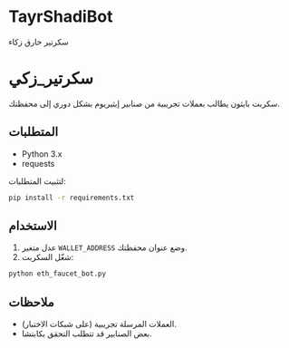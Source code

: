 # TayrShadiBot
سكرتير خارق زكاء
# سكرتير_زكي

سكربت بايثون يطالب بعملات تجريبية من صنابير إيثيريوم بشكل دوري إلى محفظتك.

## المتطلبات

- Python 3.x
- requests

لتثبيت المتطلبات:
```bash
pip install -r requirements.txt
```

## الاستخدام

1. عدل متغير `WALLET_ADDRESS` وضع عنوان محفظتك.
2. شغّل السكربت:
```bash
python eth_faucet_bot.py
```

## ملاحظات

- العملات المرسلة تجريبية (على شبكات الاختبار).
- بعض الصنابير قد تتطلب التحقق بكابتشا.
